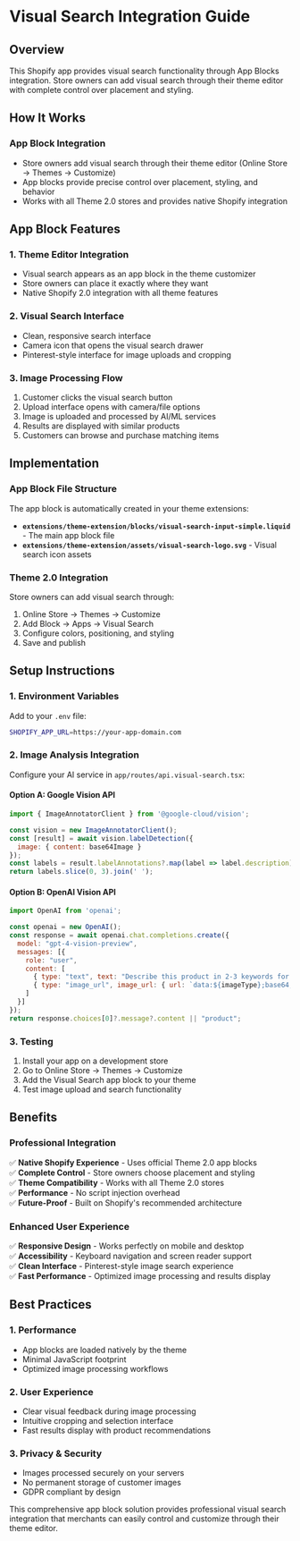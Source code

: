 # Visual Search Integration Guide

## Overview
This Shopify app provides visual search functionality through App Blocks integration. Store owners can add visual search through their theme editor with complete control over placement and styling.

## How It Works

### App Block Integration
- Store owners add visual search through their theme editor (Online Store → Themes → Customize)
- App blocks provide precise control over placement, styling, and behavior
- Works with all Theme 2.0 stores and provides native Shopify integration

## App Block Features

### 1. Theme Editor Integration
- Visual search appears as an app block in the theme customizer
- Store owners can place it exactly where they want
- Native Shopify 2.0 integration with all theme features

### 2. Visual Search Interface
- Clean, responsive search interface
- Camera icon that opens the visual search drawer
- Pinterest-style interface for image uploads and cropping

### 3. Image Processing Flow
1. Customer clicks the visual search button
2. Upload interface opens with camera/file options
3. Image is uploaded and processed by AI/ML services
4. Results are displayed with similar products
5. Customers can browse and purchase matching items

## Implementation

### App Block File Structure
The app block is automatically created in your theme extensions:

- **`extensions/theme-extension/blocks/visual-search-input-simple.liquid`** - The main app block file
- **`extensions/theme-extension/assets/visual-search-logo.svg`** - Visual search icon assets

### Theme 2.0 Integration
Store owners can add visual search through:
1. Online Store → Themes → Customize
2. Add Block → Apps → Visual Search
3. Configure colors, positioning, and styling
4. Save and publish

## Setup Instructions

### 1. Environment Variables
Add to your `.env` file:
```bash
SHOPIFY_APP_URL=https://your-app-domain.com
```

### 2. Image Analysis Integration
Configure your AI service in `app/routes/api.visual-search.tsx`:

#### Option A: Google Vision API
```javascript
import { ImageAnnotatorClient } from '@google-cloud/vision';

const vision = new ImageAnnotatorClient();
const [result] = await vision.labelDetection({
  image: { content: base64Image }
});
const labels = result.labelAnnotations?.map(label => label.description) || [];
return labels.slice(0, 3).join(' ');
```

#### Option B: OpenAI Vision API
```javascript
import OpenAI from 'openai';

const openai = new OpenAI();
const response = await openai.chat.completions.create({
  model: "gpt-4-vision-preview",
  messages: [{
    role: "user",
    content: [
      { type: "text", text: "Describe this product in 2-3 keywords for searching:" },
      { type: "image_url", image_url: { url: `data:${imageType};base64,${base64}` }}
    ]
  }]
});
return response.choices[0]?.message?.content || "product";
```

### 3. Testing
1. Install your app on a development store
2. Go to Online Store → Themes → Customize
3. Add the Visual Search app block to your theme
4. Test image upload and search functionality

## Benefits

### Professional Integration
✅ **Native Shopify Experience** - Uses official Theme 2.0 app blocks  
✅ **Complete Control** - Store owners choose placement and styling  
✅ **Theme Compatibility** - Works with all Theme 2.0 stores  
✅ **Performance** - No script injection overhead  
✅ **Future-Proof** - Built on Shopify's recommended architecture

### Enhanced User Experience
✅ **Responsive Design** - Works perfectly on mobile and desktop  
✅ **Accessibility** - Keyboard navigation and screen reader support  
✅ **Clean Interface** - Pinterest-style image search experience  
✅ **Fast Performance** - Optimized image processing and results display

## Best Practices

### 1. Performance
- App blocks are loaded natively by the theme
- Minimal JavaScript footprint
- Optimized image processing workflows

### 2. User Experience
- Clear visual feedback during image processing
- Intuitive cropping and selection interface
- Fast results display with product recommendations

### 3. Privacy & Security
- Images processed securely on your servers
- No permanent storage of customer images
- GDPR compliant by design

This comprehensive app block solution provides professional visual search integration that merchants can easily control and customize through their theme editor.
